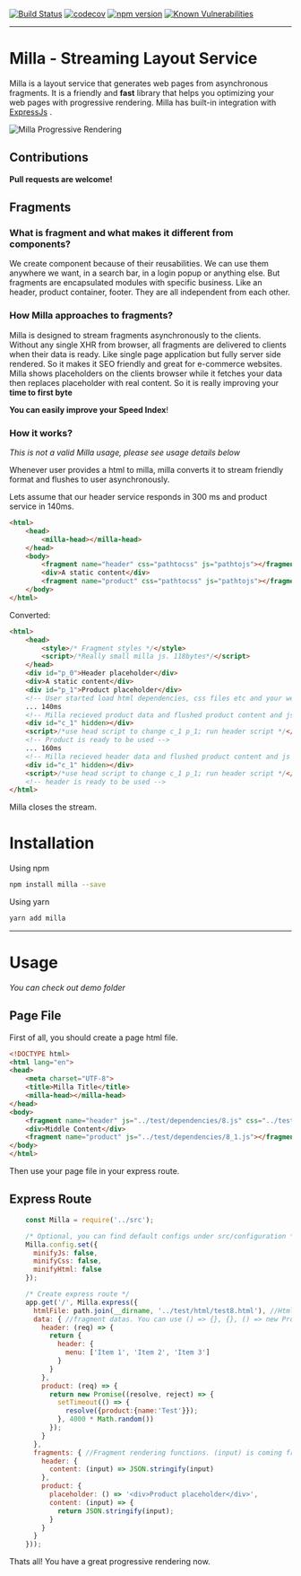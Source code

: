 [![Build Status](https://travis-ci.org/Acanguven/Milla.svg?branch=master)](https://travis-ci.org/Acanguven/Milla)
[![codecov](https://codecov.io/gh/Acanguven/Milla/branch/master/graph/badge.svg)](https://codecov.io/gh/Acanguven/Milla)
[![npm version](https://badge.fury.io/js/milla.svg)](https://www.npmjs.com/package/milla)
[![Known Vulnerabilities](https://snyk.io/test/github/Acanguven/Milla/badge.svg)](https://snyk.io/test/github/Acanguven/Milla)
___

# Milla - Streaming Layout Service

Milla is a layout service that generates web pages from asynchronous fragments. It is a friendly and **fast** library that helps you optimizing your web pages with progressive rendering. Milla has built-in integration with [ExpressJs](https://expressjs.com/) .

![Milla Progressive Rendering](https://i.imgur.com/9TEIFCJ.gif)

## Contributions

**Pull requests are welcome!**

## Fragments

### What is fragment and what makes it different from components?

We create component because of their reusabilities. We can use them anywhere we want, in a search bar, in a login popup or anything else.
But fragments are encapsulated modules with specific business. Like an header, product container, footer.
They are all independent from each other.

### How Milla approaches to fragments?

Milla is designed to stream fragments asynchronously to the clients. Without any single XHR from browser, all fragments are delivered to clients when their data is ready. Like single page application but fully server side rendered. So it makes it SEO friendly and great for e-commerce websites.
Milla shows placeholders on the clients browser while it fetches your data then replaces placeholder with real content. So it is really improving your **time to first byte**

**You can easily improve your Speed Index**!

### How it works?

*This is not a valid Milla usage, please see usage details below*

Whenever user provides a html to milla, milla converts it to stream friendly format and flushes to user asynchronously.

Lets assume that our header service responds in 300 ms and product service in 140ms.

```html
<html>
    <head>
        <milla-head></milla-head>
    </head>
    <body>
        <fragment name="header" css="pathtocss" js="pathtojs"></fragment>
        <div>A static content</div>
        <fragment name="product" css="pathtocss" js="pathtojs"></fragment>
    </body>
</html>
```

Converted:
```html
<html>
    <head>
        <style>/* Fragment styles */</style>
        <script>/*Really small milla js. 118bytes*/</script>
    </head>
    <div id="p_0">Header placeholder</div>
    <div>A static content</div>
    <div id="p_1">Product placeholder</div>
    <!-- User started load html dependencies, css files etc and your website is already rendered -->
    ... 140ms
    <!-- Milla recieved product data and flushed product content and js -->
    <div id="c_1" hidden></div>
    <script>/*use head script to change c_1 p_1; run header script */</script>
    <!-- Product is ready to be used -->
    ... 160ms
    <!-- Milla recieved header data and flushed product content and js -->
    <div id="c_1" hidden></div>
    <script>/*use head script to change c_1 p_1; run header script */</script>
    <!-- header is ready to be used -->
</html>
```

Milla closes the stream.

# Installation

Using npm
```bash
npm install milla --save
```

Using yarn
```bash
yarn add milla
```

___

# Usage

*You can check out demo folder*

## Page File

First of all, you should create a page html file.

```html
<!DOCTYPE html>
<html lang="en">
<head>
    <meta charset="UTF-8">
    <title>Milla Title</title>
    <milla-head></milla-head>
</head>
<body>
    <fragment name="header" js="../test/dependencies/8.js" css="../test/dependencies/8.css"></fragment>
    <div>Middle Content</div>
    <fragment name="product" js="../test/dependencies/8_1.js"></fragment>
</body>
</html>
```

Then use your page file in your express route.

## Express Route

```javascript
    const Milla = require('../src');

    /* Optional, you can find default configs under src/configuration */
    Milla.config.set({
      minifyJs: false,
      minifyCss: false,
      minifyHtml: false
    });

    /* Create express route */
    app.get('/', Milla.express({
      htmlFile: path.join(__dirname, '../test/html/test8.html'), //Html with fragments
      data: { //fragment datas. You can use () => {}, {}, () => new Promise. Milla will handle them in most efficient way.
        header: (req) => {
          return {
            header: {
              menu: ['Item 1', 'Item 2', 'Item 3']
            }
          }
        },
        product: (req) => {
          return new Promise((resolve, reject) => {
            setTimeout(() => {
              resolve({product:{name:'Test'}});
            }, 4000 * Math.random())
          });
        }
      },
      fragments: { //Fragment rendering functions. (input) is coming from data. You can use your favorite template engine here (anything that returns string).
        header: {
          content: (input) => JSON.stringify(input)
        },
        product: {
          placeholder: () => '<div>Product placeholder</div>',
          content: (input) => {
            return JSON.stringify(input);
          }
        }
      }
    }));
```

Thats all! You have a great progressive rendering now.
